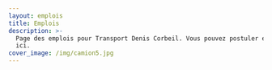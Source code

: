 ```yaml
---
layout: emplois
title: Emplois
description: >-
  Page des emplois pour Transport Denis Corbeil. Vous pouvez postuler en ligne
  ici.
cover_image: /img/camion5.jpg
---
```


